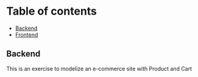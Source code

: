 Table of contents
=================

   * [Backend](#backend)
   * [Frontend](#frontend)

## Backend   
   
This is an exercise to modelize an e-commerce site with Product and Cart